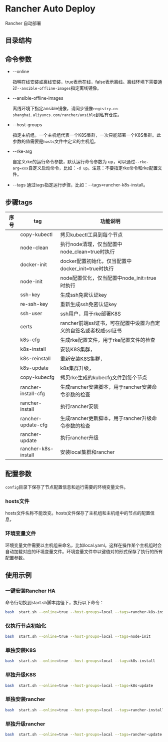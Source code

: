 # Rancher Auto Deploy

Rancher 自动部署

## 目录结构

## 命令参数

- --online

	指明在线安装或离线安装，true表示在线，false表示离线。离线环境下需要通过`--ansible-offline-images`指定离线镜像。

- --ansible-offline-images

	离线环境下指定ansible镜像，请同步镜像`registry.cn-shanghai.aliyuncs.com/rancher/ansible`到私有仓库。
- --host-groups

	指定主机组。一个主机组代表一个K8S集群，一次只能部署一个K8S集群。此参数的值需要是`hosts`文件中定义的主机组。
- --rke-arg

	自定义rke的运行命令参数，默认运行命令参数为 up，可以通过`--rke-arg=xxx`自定义启动命令，比如：`-d up`。注意：不要指定rke命令和rke配置文件。
- --tags
	通过tags指定运行步骤，比如：--tags=rancher-k8s-install。

## 步骤tags

| 序号 | tag                 | 功能说明                                                     |
| ---- | ------------------- | ------------------------------------------------------------ |
|      | copy-kubectl        | 拷贝kubectl工具到每个节点                                    |
|      | node-clean          | 执行node清理，仅当配置中node_clean=true时执行                |
|      | docker-init         | docker配置初始化，仅当配置中docker_init=true时执行           |
|      | node-init           | node配置优化，仅当配置中node_init=true时执行                 |
|      | ssh-key             | 生成ssh免密认证key                                           |
|      | re-ssh-key          | 重新生成ssh免密认证key                                       |
|      | ssh-user            | ssh用户，用于rke部署K8S                                      |
|      | certs               | rancher前端ssl证书，可在配置中设置为自定义的自签名或者权威ssl证书 |
|      | k8s-cfg             | 生成rke配置文件，用于rke配置文件的检查                                              |
|      | k8s-install         | 安装K8S集群，                                                |
|      | k8s-reinstall       | 重新安装K8S集群，                                            |
|      | k8s-update          | k8s集群升级，                                                |
|      | copy-kubecfg        | 拷贝rke生成的kubecfg文件到每个节点                           |
|      | rancher-install-cfg | 生成rancher安装脚本，用于rancher安装命令参数的检查           |
|      | rancher-install     | 执行rancher安装                                              |
|      | rancher-update-cfg  | 生成rancher更新脚本，用于rancher升级命令参数的检查           |
|      | rancher-update      | 执行rancher升级                                              |
|      | rancher-k8s-install | 安装local集群和rancher                                       |

## 配置参数
`config`目录下保存了节点配置信息和运行需要的环境变量文件。

### hosts文件
hosts文件名称不能改变。hosts文件保存了主机组和主机组中的节点的配置信息，

### 环境变量文件
环境变量文件需要以主机组来命名，比如local.yaml。这样在操作某个主机组时会自动加载对应的环境变量文件。环境变量文件中以键值对的形式保存了执行的所有配置参数。

## 使用示例

### 一键安装Rancher HA
命令行切换到start.sh脚本路径下，执行以下命令：

```bash
bash  start.sh --online=true --host-groups=local --tags=rancher-k8s-install
```

### 仅执行节点初始化

```bash
bash  start.sh --online=true --host-groups=local --tags=node-init
```

### 单独安装K8S

```bash
bash  start.sh --online=true --host-groups=local --tags=k8s-install
```

### 单独升级K8S

```bash
bash  start.sh --online=true --host-groups=local --tags=k8s-update
```

### 单独安装rancher

```bash
bash  start.sh --online=true --host-groups=local --tags=rancher-install
```

### 单独升级rancher

```bash
bash  start.sh --online=true --host-groups=local --tags=rancher-update
```